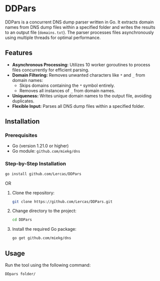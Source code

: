 # DDPars

DDPars is a concurrent DNS dump parser written in Go. It extracts domain names from DNS dump files within a specified folder and writes the results to an output file (`domains.txt`). The parser processes files asynchronously using multiple threads for optimal performance.

## Features

- **Asynchronous Processing:** Utilizes 10 worker goroutines to process files concurrently for efficient parsing.
- **Domain Filtering:** Removes unwanted characters like `*` and `_` from domain names:
  - Skips domains containing the `*` symbol entirely.
  - Removes all instances of `_` from domain names.
- **Uniqueness:** Writes unique domain names to the output file, avoiding duplicates.
- **Flexible Input:** Parses all DNS dump files within a specified folder.

## Installation

### Prerequisites

- Go (version 1.21.0 or higher)
- Go module: `github.com/miekg/dns`

### Step-by-Step Installation

```bash
go install github.com/Lercas/DDPars
```

OR

1. Clone the repository:
    ```bash
    git clone https://github.com/Lercas/DDPars.git
    ```
2. Change directory to the project:
    ```bash
    cd DDPars
    ```
3. Install the required Go package:
    ```bash
    go get github.com/miekg/dns
    ```


## Usage

Run the tool using the following command:

```bash
DDpars folder/
